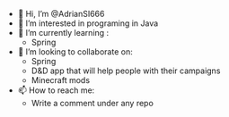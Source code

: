 - 👋 Hi, I’m @AdrianSI666
- 👀 I’m interested in programing in Java
- 🌱 I’m currently learning :
    - Spring
- 💞️ I’m looking to collaborate on: 
    - Spring
    - D&D app that will help people with their campaigns
    - Minecraft mods
- 📫 How to reach me:
    - Write a comment under any repo
<!---
AdrianSI666/AdrianSI666 is a ✨ special ✨ repository because its `README.md` (this file) appears on your GitHub profile.
You can click the Preview link to take a look at your changes.
--->
